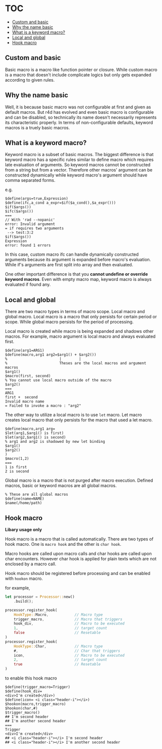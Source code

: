 # TOC

- [Custom and basic](#custom-and-basic)
- [Why the name basic](#why-the-name-basic)
- [What is a keyword macro?](#what-is-a-keyword-macro)
- [Local and global](#local-and-global)
- [Hook macro](#hook-macro)

## Custom and basic

Basic macro is a macro like function pointer or closure. While custom macro is
a macro that doesn't include complicate logics but only gets expanded according
to given rules.

## Why the name basic

Well, it is because basic macro was not configurable at first and given as
default macros. But r4d has evolved and even basic macro is configurable and
can be disabled, so technically its name doesn't necessarily represents its
characteristic properly. In terms of non-configurable defaults, keyword macros
is a truely basic macros.

## What is a keyword macro?

Keyword macro is a subset of basic macros. The biggest difference is that
keyword macro has a specific rules similar to define macro which requires late
evaluation of arguments. So keyword macros cannot be constructed from a string
but from a vector. Therefore other macros' argument can be constructed
dynamically while keyword macro's argument should have comma separated forms.

e.g.

```r4d
$define(args=true,Expression)
$define(ifc,a_cond a_expr=$if($a_cond(),$a_expr()))
$if($args())
$ifc($args())
===
// With 'rad --nopanic'
error: Invalid argument
= if requires two arguments
 --> test:3:2
$if($args())
Expression
error: found 1 errors
```

In this case, custom macro ifc can handle dynamically constructed arguments
because its argument is expanded before macro's evaluation. While if's
arguments are first split into array and then evaluated.

One other important difference is that you **cannot undefine or override
keyword macros**. Even with empty macro map, keyword macro is always evaluated
if found any.

## Local and global

There are two macro types in terms of macro scope. Local macro and global
macro. Local macro is a macro that only persists for certain period or scope.
While global macro persists for the period of processing.

Local macro is created while macro is being expanded and shadows other macros.
For example, macro argument is local macro and always evaluated first.

```
$define(arg1=ARG1)
$define(macro,arg1 arg2=$arg1() + $arg2())
%                        |        |
%                        Theses are the local macros and argument macros
$arg1()
$macro(first, second)
% You cannot use local macro outside of the macro
$arg2()
===
ARG1
first +  second
Invalid macro name
= Failed to invoke a macro : "arg2"
```

The other way to utilize a local macro is to use ```let``` macro. Let macro
creates local macro that only persists for the macro that used a let macro.

```
$define(macro,arg1 arg=
$let(arg1,$arg1() is first)
$let(arg2,$arg1() is second)
% arg1 and arg2 is shadowed by new let binding
$arg1() 
$arg2() 
)
$macro(1,2)
===
1 is first
2 is second
```

Global macro is a macro that is not purged after macro execution. Defined
macros, basic or keyword macros are all global macros.

```
% These are all global macros
$define(name=NAME)
$name(/home/path)
```

## Hook macro 

**Libary usage only**

Hook macro is a macro that is called automatically. There are two types of hook
macro. One is ```macro hook``` and the other is ```char hook```.

Macro hooks are called upon macro calls and char hooks are called upon char
encounters. However char hook is applied for plain texts which are not enclosed
by a macro call.

Hook macro should be registered before processing and can be enabled with
```hookon``` macro.

for example,

```rust
let processor = Processor::new()
    .build();

processor.register_hook(
    HookType::Macro,            // Macro type
    trigger_macro,              // Macro that triggers
    hook_div,                   // Macro to be executed
    1,                          // target count
    false                       // Resetable
)
processor.register_hook(
    HookType::Char,             // Macro type
    #,                          // Char that triggers
    icon,                       // Macro to be executed
    2,                          // target count
    true                        // Resetable
)
```

to enable this hook macro

```r4d
$define(trigger_macro=Trigger)
$define(hook_div=
<div>I'm created</div>)
$define(icon= <i class="header-i"></i>)
$hookon(macro,trigger_macro)
$hookon(char,#)
$trigger_macro()
## I'm second header
## I'm another second header
===
Trigger
<div>I'm created</div>
## <i class="header-i"></i> I'm second header
## <i class="header-i"></i> I'm another second header
```
